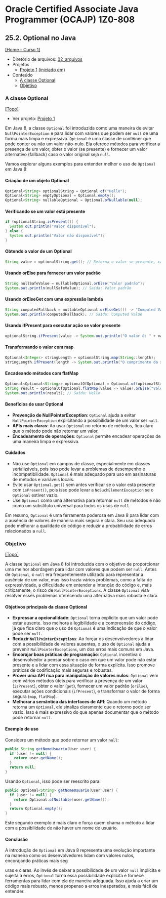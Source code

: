 # Oracle Certified Associate Java Programmer (OCAJP) 1Z0-808

## 25.2. Optional no Java
[[Home - Curso 1]](../../README.md#curso-1)<br />

- Diretório de arquivos: [02_arquivos](./02_arquivos/)
- Projetos
  - [Projeto 1](./02_arquivos/proj_01/) [(iniciado em)](#a-classe-optional)
- Conteúdo
  - [A classe Optional](#a-classe-optional)
  - [Objetivo](#objetivo)

### A classe Optional
[[Topo]](#)<br />

- Ver projeto: [Projeto 1](./02_arquivos/proj_01/)

Em Java 8, a classe `Optional` foi introduzida como uma maneira de evitar `NullPointerException` e para lidar com valores que podem ser `null` de uma forma mais limpa e expressiva. `Optional` é uma classe de contêiner que pode conter ou não um valor não-nulo. Ela oferece métodos para verificar a presença de um valor, obter o valor (se presente) e fornecer um valor alternativo (fallback) caso o valor original seja `null`.

Vamos explorar alguns exemplos para entender melhor o uso de `Optional` em Java 8:

#### Criação de um objeto Optional

```java
Optional<String> optionalString = Optional.of("Hello");
Optional<String> emptyOptional = Optional.empty();
Optional<String> nullableOptional = Optional.ofNullable(null);
```

#### Verificando se um valor está presente

```java
if (optionalString.isPresent()) {
  System.out.println("Valor disponível");
} else {
  System.out.println("Valor não disponível");
}
```

#### Obtendo o valor de um Optional

```java
String value = optionalString.get(); // Retorna o valor se presente, caso contrário lança NoSuchElementException
```

#### Usando orElse para fornecer um valor padrão

```java
String nullSafeValue = nullableOptional.orElse("Valor padrão");
System.out.println(nullSafeValue); // Saída: Valor padrão
```

#### Usando orElseGet com uma expressão lambda

```java
String computedFallback = nullableOptional.orElseGet(() -> "Computed Value");
System.out.println(computedFallback); // Saída: Computed Value
```

#### Usando ifPresent para executar ação se valor presente

```java
optionalString.ifPresent(value -> System.out.println("O valor é: " + value));
```

#### Transformando o valor com map

```java
Optional<Integer> stringLength = optionalString.map(String::length);
stringLength.ifPresent(length -> System.out.println("O comprimento da string é: " + length));
```

#### Encadeando métodos com flatMap

```java
Optional<Optional<String>> optionalOfOptional = Optional.of(optionalString);
String result = optionalOfOptional.flatMap(value -> value).orElse("Valor padrão");
System.out.println(result); // Saída: Hello
```

#### Benefícios de usar Optional

- **Prevenção de NullPointerException**: `Optional` ajuda a evitar `NullPointerException` explicitando a possibilidade de um valor ser `null`.
- **APIs mais claras**: Ao usar `Optional` no retorno de métodos, fica claro que o método pode não retornar um valor.
- **Encadeamento de operações**: `Optional` permite encadear operações de uma maneira limpa e expressiva.

#### Cuidados

- Não use `Optional` em campos de classe, especialmente em classes serializáveis, pois isso pode levar a problemas de desempenho e incompatibilidade. `Optional` é mais adequado para uso em assinaturas de métodos e variáveis locais.
- Evite usar `Optional.get()` sem antes verificar se o valor está presente com `isPresent()`, pois isso pode levar a `NoSuchElementException` se o `Optional` estiver vazio.
- Use `Optional` como uma alternativa para retornar `null` de métodos e não como um substituto universal para todos os usos de `null`.

Em resumo, `Optional` é uma ferramenta poderosa em Java 8 para lidar com a ausência de valores de maneira mais segura e clara. Seu uso adequado pode melhorar a qualidade do código e reduzir a probabilidade de erros relacionados a `null`.

### Objetivo
[[Topo]](#)<br />

A classe `Optional` em Java 8 foi introduzida com o objetivo de proporcionar uma melhor abordagem para lidar com valores que podem ser `null`. Antes de `Optional`, o `null` era frequentemente utilizado para representar a ausência de um valor, mas isso trazia vários problemas, como a falta de expressividade, a dificuldade em entender a intenção do código e, mais criticamente, o risco de `NullPointerExceptions`. A classe `Optional` visa resolver esses problemas oferecendo uma alternativa mais robusta e clara.

#### Objetivos principais da classe Optional

- **Expressar a opcionalidade**: `Optional` torna explícito que um valor pode estar ausente. Isso melhora a legibilidade e a compreensão do código, já que fica claro que o uso de `Optional` é uma indicação de que o valor pode ser `null`.
- **Reduzir `NullPointerExceptions`**: Ao forçar os desenvolvedores a lidar com a possibilidade de valores ausentes, o uso de `Optional` ajuda a prevenir `NullPointerExceptions`, um dos erros mais comuns em Java.
- **Encorajar boas práticas de programação**: `Optional` incentiva o desenvolvedor a pensar sobre o caso em que um valor pode não estar presente e a lidar com essa situação de forma explícita. Isso promove práticas de codificação mais seguras e robustas.
- **Prover uma API rica para manipulação de valores nulos**: `Optional` vem com vários métodos úteis para verificar a presença de um valor (`isPresent`), obter o valor (`get`), fornecer um valor padrão (`orElse`), executar ações condicionais (`ifPresent`), e transformar o valor de forma segura (`map`, `flatMap`).
- **Melhorar a semântica das interfaces de API**: Quando um método retorna um `Optional`, ele sinaliza claramente que o retorno pode ser vazio. Isso é mais expressivo do que apenas documentar que o método pode retornar `null`.

#### Exemplo de uso

Considere um método que pode retornar um valor `null`:

```java
public String getNomeUsuario(User user) {
  if (user != null) {
    return user.getName();
  }
  return null;
}
```

Usando `Optional`, isso pode ser reescrito para:

```java
public Optional<String> getNomeUsuario(User user) {
  if (user != null) {
    return Optional.ofNullable(user.getName());
  }
  return Optional.empty();
}
```

Este segundo exemplo é mais claro e força quem chama o método a lidar com a possibilidade de não haver um nome de usuário.

#### Conclusão

A introdução de `Optional` em Java 8 representa uma evolução importante na maneira como os desenvolvedores lidam com valores nulos, encorajando práticas mais seg

uras e claras. Ao invés de deixar a possibilidade de um valor `null` implícita e sujeita a erros, `Optional` torna essa possibilidade explícita e fornece ferramentas para lidar com ela de maneira adequada. Isso ajuda a criar um código mais robusto, menos propenso a erros inesperados, e mais fácil de entender.
